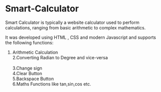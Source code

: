 # Smart-Calculator

Smart Calculator is typically a website calculator used to perform calculations, ranging from basic arithmetic to complex mathematics.

It was developed using HTML , CSS and modern Javascript and supports the following functions:

1. Arithmetic Calculation  <br>
2.Converting Radian to Degree and vice-versa<br>   
3.Change sign<br>
4.Clear Button<br>
5.Backspace Button<br>
6.Maths Functions like tan,sin,cos etc.<br>



